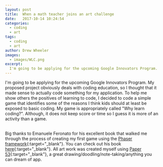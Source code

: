 ```yaml
---
layout: post
title:  When a math teacher joins an art challenge
date:   2017-10-14 10:24:54
categories:
  - coding
  - art
tags:
  - coding
  - art
author: Drew Wheeler
images:
  - images/WLC.png
excerpt:
  I'm going to be applying for the upcoming Google Innovators Program. My proposed project obviously deals with coding education. To help me show others the positives of learning to code I decided to code a simple game that identifies some of the reasons I think kids should at least be exposed to basic coding. My game is appropriately called "Why learn coding?".
---
```


I'm going to be applying for the upcoming Google Innovators Program. My proposed project obviously deals with coding education, so I thought that it made sense to actually code something for my application. To help me show others the positives of learning to code, I decided to code a simple game that identifies some of the reasons I think kids should at least be exposed to basic coding. My game is appropriately called "Why learn coding?". Although, it does not keep score or time so I guess it is more of an activity than a game.<br><br>

Big thanks to Emanuele Feronato for his excellent book that walked me through the process of creating my first game using the [Phaser framework](https://phaser.io/){:target="_blank"}. You can check out his book [here](http://www.emanueleferonato.com/2015/06/08/get-my-first-indie-minibook-from-null-to-full-html5-cross-platform-game/){:target="_blank"}. All art work was created myself using [Paper 53](https://www.fiftythree.com/){:target="_blank"}, a great drawing/doodling/note-taking/anything you can dream of app.<br><br>

<object type="text/html" data="/google_game/index.html" width="100%" height="600px"></object>
